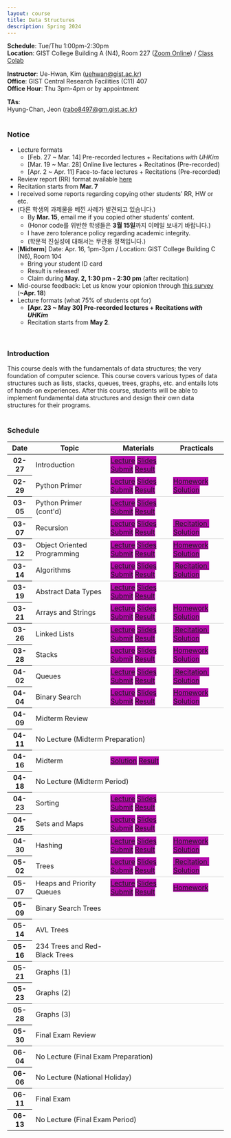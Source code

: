 ```yaml
---
layout: course
title: Data Structures
description: Spring 2024
---
```


**Schedule**: Tue/Thu 1:00pm-2:30pm<br/>
**Location**: GIST College Building A (N4), Room 227 ([Zoom Online](https://us06web.zoom.us/j/87925937140?pwd=Qm1XTmU4MENybXVEeWJ5eVh2Z0dKdz09)) / [Class Colab](https://colab.research.google.com/drive/121f0BPgTaO3Nk_ImwHtcqgpU6ZInXLdv?usp=sharing)<br/>


**Instructor**: Ue-Hwan, Kim (uehwan@gist.ac.kr)<br/>
**Office**: GIST Central Research Facilities (C11) 407<br/>
**Office Hour**: Thu 3pm-4pm or by appointment

**TAs**:<br/>
Hyung-Chan, Jeon (rabo8497@gm.gist.ac.kr)<br/>
<br/>

### Notice
- Lecture formats
  - [Feb. 27 ~ Mar. 14] Pre-recorded lectures + Recitations *with UHKim*
  - [Mar. 19 ~ Mar. 28] Online live lectures + Recitatinos (Pre-recorded)
  - [Apr. 2 ~ Apr. 11] Face-to-face lectures + Recitations (Pre-recorded)
- Review report (RR) format available [here](https://docs.google.com/document/d/1iyHUFjtQCoM6bj0vhg6PyvUN8eVsiZBmKXKEiK5E26E/edit?usp=sharing)
- Recitation starts from **Mar. 7**
- I received some reports regarding copying other students’ RR, HW or etc.
- (다른 학생의 과제물을 베낀 사례가 발견되고 있습니다.)
  - By **Mar. 15**, email me if you copied other students’ content.
  - (Honor code를 위반한 학생들은 **3월 15일**까지 이메일 보내기 바랍니다.)
  - I have zero tolerance policy regarding academic integrity.
  - (학문적 진실성에 대해서는 무관용 정책입니다.)
- [**Midterm**] Date: Apr. 16, 1pm-3pm / Location: GIST College Building C (N6),  Room 104
  - Bring your student ID card
  - Result is released!
  - Claim during **May. 2, 1:30 pm - 2:30 pm** (after recitation)
- Mid-course feedback: Let us know your opionion through [this survey](https://forms.gle/8te44dZBvJbwawSg9) (**~Apr. 18**)
- Lecture formats (what 75% of students opt for)
  - **[Apr. 23 ~ May 30] Pre-recorded lectures + Recitations *with UHKim***
  - Recitation starts from **May 2**.

<br/>

### Introduction
This course deals with the fundamentals of data structures; the very foundation of computer science. This course covers various types of data structures such as lists, stacks, queues, trees, graphs, etc. and entails lots of hands-on experiences. After this course, students will be able to implement fundamental data structures and design their own data structures for their programs.
<br/>
<br/>

### Schedule
<div class="table-responsive">
<table class="table table-hover table-sm text-center">
  <thead>
    <tr>
      <th class="col-sm-1" scope="col">Date</th>
      <th class="col-sm-3" scope="col">Topic</th>
      <th class="col-sm-3" scope="col">Materials</th>
      <th class="col-sm-2" scope="col">Practicals</th>
    </tr>
  </thead>
  <tbody>
    <tr>
      <th scope="row">02-27</th>
      <td>Introduction</td>
      <td>
        <a href="https://youtu.be/WEvHeX9RYIE" target="_blank" class="badge badge-pill" style="background-color:#B509AC;">Lecture</a>
        <a href="https://docs.google.com/presentation/d/1_nuOhfVCSSdcMS-wBWcivS-SGECf1JKBZx-xbSnM0ns/edit?usp=sharing" target="_blank" class="badge badge-pill" style="background-color:#B509AC;">Slides</a>
        <a href="https://forms.gle/x6k5qr6EybNCfLpN7" target="_blank" class="badge badge-pill" style="background-color:#B509AC;">Submit</a>
        <a href="https://docs.google.com/spreadsheets/d/1cwyuM-A4gXHrqX5LCOwdB2tZonGZp6V_jMs1-qvGxpk/edit?usp=sharing" target="_blank" class="badge badge-pill" style="background-color:#B509AC;">Result</a>
      </td>
      <td><!--a href="#" class="badge badge-pill" style="background-color:#B509AC;">Homework</a--></td>
    </tr>
    <tr style="border-bottom: 1.5px solid lightgrey;">
      <th scope="row">02-29</th>
      <td>Python Primer</td>
      <td>
        <a href="https://colab.research.google.com/drive/1i_Pc2gbcr5StrmasWcKa7nk3iwTyORJY?usp=sharing" target="_blank" class="badge badge-pill" style="background-color:#B509AC;">Lecture</a>
        <a href="https://docs.google.com/presentation/d/1m5CjvaxMdUnMHOeGV-EDElHa53rRjWhWPaLdsjkrEwY/edit?usp=sharing" target="_blank" class="badge badge-pill" style="background-color:#B509AC;">Slides</a>
        <a href="https://forms.gle/aVG6fR1KC7ziMGMK9" target="_blank" class="badge badge-pill" style="background-color:#B509AC;">Submit</a>
        <a href="https://docs.google.com/spreadsheets/d/1kGB6VF280JgjRIwTRDrK2Vv5SOvliPDVjmr0ekzBo28/edit?usp=sharing" target="_blank" class="badge badge-pill" style="background-color:#B509AC;">Result</a>
      </td>
      <td>
        <a href="https://colab.research.google.com/drive/1gRNMsgBKA2hXzE6bEDwtpcdjbgxCc6t1?usp=sharing" target="_blank" class="badge badge-pill" style="background-color:#B509AC;">Homework</a>
        <a href="https://colab.research.google.com/drive/14E6a0ISlWEmugaJu3xXMzSLItfBBgB-B?usp=sharing" target="_blank" class="badge badge-pill" style="background-color:#B509AC;">Solution</a>
      </td>
    </tr>
    <tr>
      <th scope="row">03-05</th>
      <td>Python Primer (cont'd)</td>
      <td>
        <a href="https://colab.research.google.com/drive/1jsZay2t2I75ARD5aOLHpg1yPAJmIKl-o?usp=sharing" target="_blank" class="badge badge-pill" style="background-color:#B509AC;">Lecture</a>
        <a href="https://docs.google.com/presentation/d/1qb9NbYH4cQoKhvGvUg39nhaw-tiNghu-19RNDlmEgKw/edit?usp=sharing" target="_blank" class="badge badge-pill" style="background-color:#B509AC;">Slides</a>
        <a href="https://forms.gle/TA4zCoizj97Y81ir9" target="_blank" class="badge badge-pill" style="background-color:#B509AC;">Submit</a>
        <a href="https://docs.google.com/spreadsheets/d/1h_Ev43e3KYJF4I9NRd-pQW2j6DHtZcExfaEFzFOeqho/edit?usp=sharing" target="_blank" class="badge badge-pill" style="background-color:#B509AC;">Result</a>
      </td>
      <td>
        <!--a href="https://colab.research.google.com/drive/1HUBCWa1AEXA-ZaQUIvjSUFUmokA29UjB?usp=sharing" target="_blank" class="badge badge-pill" style="background-color:#B509AC;">&nbsp;Recitation&nbsp;</a-->
        <!--a href="https://colab.research.google.com/drive/1mbe1BJQ3Q5cI8HNZITG5uRA4AboxEJL-?usp=sharing" target="_blank" class="badge badge-pill" style="background-color:#B509AC;">Solution</a-->
      </td>
    </tr>
    <tr style="border-bottom: 1.5px solid lightgrey;">
      <th scope="row">03-07</th>
      <td>Recursion</td>
      <td>
        <a href="https://colab.research.google.com/drive/1daLwVGbcNsQ5fWgiCTv_6VFZ8Rwf5HIC?usp=sharing" target="_blank" class="badge badge-pill" style="background-color:#B509AC;">Lecture</a>
        <a href="https://docs.google.com/presentation/d/1qwWXB62idf3332JFdYpbSoRAb8rkhKBZmkOKQDqmatM/edit?usp=sharing" target="_blank" class="badge badge-pill" style="background-color:#B509AC;">Slides</a>
        <a href="https://forms.gle/ba77gw95g3cijrrp7" target="_blank" class="badge badge-pill" style="background-color:#B509AC;">Submit</a>
        <a href="https://docs.google.com/spreadsheets/d/1l3gM9kwNFeTR06v6X3plV5yLngApekqeWd5mPwNWXug/edit?usp=sharing" target="_blank" class="badge badge-pill" style="background-color:#B509AC;">Result</a>
      </td>
      <td>
        <a href="https://colab.research.google.com/drive/1HUBCWa1AEXA-ZaQUIvjSUFUmokA29UjB?usp=sharing" target="_blank" class="badge badge-pill" style="background-color:#B509AC;">&nbsp;Recitation&nbsp;</a>
        <a href="https://colab.research.google.com/drive/1mbe1BJQ3Q5cI8HNZITG5uRA4AboxEJL-?usp=sharing" target="_blank" class="badge badge-pill" style="background-color:#B509AC;">Solution</a>
      </td>
    </tr>
    <tr>
      <th scope="row">03-12</th>
      <td>Object Oriented Programming</td>
      <td>
        <a href="https://colab.research.google.com/drive/1fmV4YlZ4KGghFOI6c9PYyIrY89xNecBZ?usp=sharing" target="_blank" class="badge badge-pill" style="background-color:#B509AC;">Lecture</a>
        <a href="https://docs.google.com/presentation/d/13xe0XM2ijugFhMBGam6XJqpR-qC1UpVZp2pxYS3MAG4/edit?usp=sharing" target="_blank" class="badge badge-pill" style="background-color:#B509AC;">Slides</a>
        <a href="https://forms.gle/1H3YZCuVTbqxCvj18" target="_blank" class="badge badge-pill" style="background-color:#B509AC;">Submit</a>
        <a href="https://docs.google.com/spreadsheets/d/1teCGRcdEYjR8kzkuhRG3rLSCGLv0R2bE7WsGXNeBp90/edit?usp=sharing" target="_blank" class="badge badge-pill" style="background-color:#B509AC;">Result</a>
      </td>
      <td>
        <a href="https://colab.research.google.com/drive/1YDG9BP5Qnqocgjs4AQu_iY__f2KPVloe?usp=sharing" target="_blank" class="badge badge-pill" style="background-color:#B509AC;">Homework</a>
        <a href="https://colab.research.google.com/drive/1RGeAqdTJMDgsGlOxbDZX6eI-pY7iKJbJ?usp=sharing" target="_blank" class="badge badge-pill" style="background-color:#B509AC;">Solution</a>
      </td>
    </tr>
    <tr style="border-bottom: 1.5px solid lightgrey;">
      <th scope="row">03-14</th>
      <td>Algorithms</td>
      <td>
        <a href="https://colab.research.google.com/drive/1L7hTt5Q6J8wJ_uPQcEizI7ZeS9SsAxei?usp=sharing" target="_blank" class="badge badge-pill" style="background-color:#B509AC;">Lecture</a>
        <a href="https://docs.google.com/presentation/d/195jGjbkrAM2--ZzvgeM7QMLu8pGMDXWuda0G_3lHLCQ/edit?usp=sharing" target="_blank" class="badge badge-pill" style="background-color:#B509AC;">Slides</a>
        <a href="https://forms.gle/GxYimC15FXZo8QLR9" target="_blank" class="badge badge-pill" style="background-color:#B509AC;">Submit</a>
        <a href="https://docs.google.com/spreadsheets/d/1qMjkF6DUUyV79jSDD7aO1ud0nPg8tSii04RfAB9SRJk/edit?usp=sharing" target="_blank" class="badge badge-pill" style="background-color:#B509AC;">Result</a>
      </td>
      <td>
        <a href="https://colab.research.google.com/drive/1yRGgWWcY9Utq8t3-ibMwQASl3ypHN01e?usp=sharing" target="_blank" class="badge badge-pill" style="background-color:#B509AC;">&nbsp;Recitation&nbsp;</a>
        <a href="https://colab.research.google.com/drive/1sGmK9j0OmCvibpfxgLKwzbC7YlQUxXrm?usp=sharing" target="_blank" class="badge badge-pill" style="background-color:#B509AC;">Solution</a>
      </td>
    </tr>
    <tr>
      <th scope="row">03-19</th>
      <td>Abstract Data Types</td>
      <td>
        <a href="https://colab.research.google.com/drive/1zo6mXxEF8C_7b1NkfOshbVswdrrRJjiN?usp=sharing" target="_blank" class="badge badge-pill" style="background-color:#B509AC;">Lecture</a>
        <a href="https://docs.google.com/presentation/d/1ybR2b2pv6jt8tCTz86Jx0hqytQ9YU8lquXWTqhVljpM/edit?usp=sharing" target="_blank" class="badge badge-pill" style="background-color:#B509AC;">Slides</a>
        <a href="https://forms.gle/1tn7Lg9sHiTx2iv9A" target="_blank" class="badge badge-pill" style="background-color:#B509AC;">Submit</a>
        <a href="https://docs.google.com/spreadsheets/d/1E2rsYp7MGXqdFV1eqWxe7uGEQD_Q-KC0qKUODQjV-gc/edit?usp=sharing" target="_blank" class="badge badge-pill" style="background-color:#B509AC;">Result</a>
      </td>
      <td>
        <!--a href="https://colab.research.google.com/drive/1HmPEEKm4Cd4CS4bFUpQaMYfFxouNqBpa?usp=sharing" target="_blank" class="badge badge-pill" style="background-color:#B509AC;">&nbsp;Recitation&nbsp;</a-->
        <!--a href="https://colab.research.google.com/drive/1-PUaANRTP5vEB2e50aBowecu5-JqzmLL?usp=sharing" target="_blank" class="badge badge-pill" style="background-color:#B509AC;">Solution</a-->
      </td>
    </tr>
    <tr style="border-bottom: 1.5px solid lightgrey;">
      <th scope="row">03-21</th>
      <td>Arrays and Strings</td>
      <td>
        <a href="https://colab.research.google.com/drive/1zSniZXNdlBu9qnz-ebs3jxk00BEYB8QZ?usp=sharing" target="_blank" class="badge badge-pill" style="background-color:#B509AC;">Lecture</a>
        <a href="https://docs.google.com/presentation/d/16-_ld_NE6VhPBf4CSTwG8lpVhsoOTQYw4KnHm47zulE/edit?usp=sharing" target="_blank" class="badge badge-pill" style="background-color:#B509AC;">Slides</a>
        <a href="https://forms.gle/WTGSioQtoBbmvWCAA" target="_blank" class="badge badge-pill" style="background-color:#B509AC;">Submit</a>
        <a href="https://docs.google.com/spreadsheets/d/16KgSep1IRZ2PwEPuFOkR0yJuX0kQ3_J7u4SmJjRJ9QY/edit?usp=sharing" target="_blank" class="badge badge-pill" style="background-color:#B509AC;">Result</a>
      </td>
      <td>
        <a href="https://colab.research.google.com/drive/1W6D09XtLgnvYBBdnWMkye2CDw8jJ-n1S?usp=sharing" target="_blank" class="badge badge-pill" style="background-color:#B509AC;">Homework</a>
        <a href="https://colab.research.google.com/drive/1EasIwcNPzGu9oN83XkbfhN8v5hw-ocFY?usp=sharing" target="_blank" class="badge badge-pill" style="background-color:#B509AC;">Solution</a>
      </td>
    </tr>
    <tr>
      <th scope="row">03-26</th>
      <td>Linked Lists</td>
      <td>
        <a href="https://colab.research.google.com/drive/1beaC0Ux0YthIZAl6IMnEU5gxUKjy3kPX?usp=sharing" target="_blank" class="badge badge-pill" style="background-color:#B509AC;">Lecture</a>
        <a href="https://docs.google.com/presentation/d/1qku5m_T1eoJQ4x6_FJDQ4k2KzvN_XCR0_ekB9Ufwckk/edit?usp=sharing" target="_blank" class="badge badge-pill" style="background-color:#B509AC;">Slides</a>
        <a href="https://forms.gle/aTvAEFZAGVXXgfjN9" target="_blank" class="badge badge-pill" style="background-color:#B509AC;">Submit</a>
        <a href="https://docs.google.com/spreadsheets/d/13uBqFnF4yhauH-Gv94O1c8PlxZIu9QMirVaFi0qwhhk/edit?usp=sharing" target="_blank" class="badge badge-pill" style="background-color:#B509AC;">Result</a>
      </td>
      <td>
        <a href="https://colab.research.google.com/drive/1HmPEEKm4Cd4CS4bFUpQaMYfFxouNqBpa?usp=sharing" target="_blank" class="badge badge-pill" style="background-color:#B509AC;">&nbsp;Recitation&nbsp;</a>
        <a href="https://colab.research.google.com/drive/1-PUaANRTP5vEB2e50aBowecu5-JqzmLL?usp=sharing" target="_blank" class="badge badge-pill" style="background-color:#B509AC;">Solution</a>
      </td>
    </tr>
    <tr style="border-bottom: 1.5px solid lightgrey;">
      <th scope="row">03-28</th>
      <td>Stacks</td>
      <td>
        <a href="https://colab.research.google.com/drive/1djkvpiKF7RHnpENVEAU0tQPqZ5sbV8Tj?usp=sharing" target="_blank" class="badge badge-pill" style="background-color:#B509AC;">Lecture</a>
        <a href="https://docs.google.com/presentation/d/1rQczqk533EjGxJBMWhPtT93zl_5btLMaVX1QRi7S4L4/edit?usp=sharing" target="_blank" class="badge badge-pill" style="background-color:#B509AC;">Slides</a>
        <a href="https://forms.gle/WZ6ZMWEKj6MZn9DE6" target="_blank" class="badge badge-pill" style="background-color:#B509AC;">Submit</a>
        <a href="https://docs.google.com/spreadsheets/d/19jhL-R7EJ78argA8_CmFQNceAc9yrL4l3RoxMV6A8zc/edit?usp=sharing" target="_blank" class="badge badge-pill" style="background-color:#B509AC;">Result</a>
      </td>
      <td>
        <a href="https://colab.research.google.com/drive/1Z0_2u5ix1J7s86kH26wJuhDkkcwIw6ed?usp=sharing" target="_blank" class="badge badge-pill" style="background-color:#B509AC;">Homework</a>
        <a href="https://colab.research.google.com/drive/1XIsNG2av85ooGmvPjWSx_XTkkoqKYxcv?usp=sharing" target="_blank" class="badge badge-pill" style="background-color:#B509AC;">Solution</a>
      </td>
    </tr>
    <tr>
      <th scope="row">04-02</th>
      <td>Queues</td>
      <td>
        <a href="https://colab.research.google.com/drive/1r4qOO-kxuposbFp61GO7FSFDrwqAtaRB?usp=sharing" target="_blank" class="badge badge-pill" style="background-color:#B509AC;">Lecture</a>
        <a href="https://docs.google.com/presentation/d/1P1TKmDla9YPMtvYyJo8nLyUtINL-OxqMJTgwJhWFbDM/edit?usp=sharing" target="_blank" class="badge badge-pill" style="background-color:#B509AC;">Slides</a>
        <a href="https://forms.gle/qGzCGUxFE4b3STmJ6" target="_blank" class="badge badge-pill" style="background-color:#B509AC;">Submit</a>
        <a href="https://docs.google.com/spreadsheets/d/1Yl5oZw3pgYLfEks4xyspZuqcbfpDdwyhFehTLKBskXU/edit?usp=sharing" target="_blank" class="badge badge-pill" style="background-color:#B509AC;">Result</a>
      </td>
      <td>
        <a href="https://colab.research.google.com/drive/1ztWgWJ2q_YMWysph0Guasd5sR-cJjDyg?usp=sharing" target="_blank" class="badge badge-pill" style="background-color:#B509AC;">&nbsp;Recitation&nbsp;</a>
        <a href="https://colab.research.google.com/drive/1n_6qA98QGnmcR4xlORT-uSkuM4yKoADo?usp=sharing" target="_blank" class="badge badge-pill" style="background-color:#B509AC;">Solution</a>
      </td>
    </tr>
    <tr style="border-bottom: 1.5px solid lightgrey;">
      <th scope="row">04-04</th>
      <td>Binary Search</td>
      <td>
        <a href="https://colab.research.google.com/drive/1Kqcnr82kA5SWC9HOO-si8UR6eXa9e5vo?usp=sharing" target="_blank" class="badge badge-pill" style="background-color:#B509AC;">Lecture</a>
        <a href="https://docs.google.com/presentation/d/1hYfPdLtV2iYj5-vElHoCST13NQB950T6cnU8b7Cftsg/edit?usp=sharing" target="_blank" class="badge badge-pill" style="background-color:#B509AC;">Slides</a>
        <a href="https://forms.gle/P9CTGhoY1RWEUfWYA" target="_blank" class="badge badge-pill" style="background-color:#B509AC;">Submit</a>
        <a href="https://docs.google.com/spreadsheets/d/1YRqWlvafPJQhUi8sNmj1leRmI3-VsAohbpmcUN1kShc/edit?usp=sharing" target="_blank" class="badge badge-pill" style="background-color:#B509AC;">Result</a>
      </td>
      <td>
        <a href="https://colab.research.google.com/drive/1rWj_XlAvtdDJY9xzwBg_fg5jWoU84a8D?usp=sharing" target="_blank" class="badge badge-pill" style="background-color:#B509AC;">Homework</a>
        <a href="https://colab.research.google.com/drive/1lGUQxlTXZXzKCMBaO1h-q-o0MZZOTW8E?usp=sharing" target="_blank" class="badge badge-pill" style="background-color:#B509AC;">Solution</a>
      </td>
    </tr>
    <tr>
      <th scope="row">04-09</th>
      <td>Midterm Review</td>
      <td>
        <!--a href="https://youtu.be/QPC_bKcSKGI" target="_blank" class="badge badge-pill" style="background-color:#B509AC;">Recording</a-->
        <!--a href="https://docs.google.com/presentation/d/1qwWXB62idf3332JFdYpbSoRAb8rkhKBZmkOKQDqmatM/edit?usp=sharing" target="_blank" class="badge badge-pill" style="background-color:#B509AC;">Slides</a-->
        <!--a href="https://colab.research.google.com/drive/1S9OYcv8v-KU1w1RI_t7fEb78EGjrQ3Aw?usp=sharing" target="_blank" class="badge badge-pill" style="background-color:#B509AC;">Codes</a-->
      </td>
      <td>
        <!--a href="https://colab.research.google.com/drive/1EWgehJOLL39LZ4jvw-3CBrsUkaNe_CoF?usp=sharing" target="_blank" class="badge badge-pill" style="background-color:#B509AC;">&nbsp;Recitation&nbsp;</a-->
        <!--a href="https://colab.research.google.com/drive/1gLm-b9f9e-fgs5ZGdvwYT548pMlzYf9v?usp=sharing" target="_blank" class="badge badge-pill" style="background-color:#B509AC;">Solution</a-->
      </td>
    </tr>
    <tr style="border-bottom: 1.5px solid lightgrey;">
      <th scope="row">04-11</th>
      <td colspan="3">No Lecture (Midterm Preparation)</td>
    </tr>
    <tr>
      <th scope="row">04-16</th>
      <td>Midterm</td>
      <td>
        <a href="https://docs.google.com/document/d/1vTsTSrJp7o6DWyAsacvX8YqpLB7fauWq28A1G_BUQQA/edit?usp=sharing" target="_blank" class="badge badge-pill" style="background-color:#B509AC;">Solution</a>
        <a href="https://docs.google.com/spreadsheets/d/1jeQHbIa9RkyqwlHNqDXv5MevGywKHTBhoWz5GoKNiyY/edit?usp=sharing" target="_blank" class="badge badge-pill" style="background-color:#B509AC;">Result</a>
        <!--a href="" target="_blank" class="badge badge-pill" style="background-color:#B509AC;">Claim</a-->
      </td>
      <td>
        <!--a href="https://colab.research.google.com/drive/1gRNMsgBKA2hXzE6bEDwtpcdjbgxCc6t1?usp=sharing" target="_blank" class="badge badge-pill" style="background-color:#B509AC;">Homework</a-->
        <!--a href="https://colab.research.google.com/drive/1gRNMsgBKA2hXzE6bEDwtpcdjbgxCc6t1?usp=sharing" target="_blank" class="badge badge-pill" style="background-color:#B509AC;">Solution</a-->
      </td>
    </tr>
    <tr style="border-bottom: 1.5px solid lightgrey;">
      <th scope="row">04-18</th>
      <td colspan="3">No Lecture (Midterm Period)</td>
    </tr>
    <tr>
      <th scope="row">04-23</th>
      <td>Sorting</td>
      <td>
        <a href="https://colab.research.google.com/drive/1JU0nNyFfujchqj8iKozABpfk_zht90rK?usp=sharing" target="_blank" class="badge badge-pill" style="background-color:#B509AC;">Lecture</a>
        <a href="https://docs.google.com/presentation/d/1I4nq2zOdjFCtgSxa4E6m4zisBHQlDnJsM0vjvhCbkXw/edit?usp=sharing" target="_blank" class="badge badge-pill" style="background-color:#B509AC;">Slides</a>
        <a href="https://forms.gle/3a7y5KzAWR5bJqKM7" target="_blank" class="badge badge-pill" style="background-color:#B509AC;">Submit</a>
        <a href="https://docs.google.com/spreadsheets/d/11yQu0cEbP3-N1JAi7jqrTDNXPbxqrcfT5mvP8j69RBk/edit?usp=sharing" target="_blank" class="badge badge-pill" style="background-color:#B509AC;">Result</a>
      </td>
      <td>
        <!--a href="https://colab.research.google.com/drive/1gRNMsgBKA2hXzE6bEDwtpcdjbgxCc6t1?usp=sharing" target="_blank" class="badge badge-pill" style="background-color:#B509AC;">Homework</a-->
      </td>
    </tr>
    <tr style="border-bottom: 1.5px solid lightgrey;">
      <th scope="row">04-25</th>
      <td>Sets and Maps</td>
      <td>
        <a href="https://colab.research.google.com/drive/1OswXfEhBbV0dfyNEeqKaWKhfgxdvcVyQ?usp=sharing" target="_blank" class="badge badge-pill" style="background-color:#B509AC;">Lecture</a>
        <a href="https://docs.google.com/presentation/d/1azcgcVMUuwMhR2BWDFcAUa1qoTKqmIbEmNLuFXhwGeo/edit?usp=sharing" target="_blank" class="badge badge-pill" style="background-color:#B509AC;">Slides</a>
        <a href="https://forms.gle/ySxahZ6ekztehmkq8" target="_blank" class="badge badge-pill" style="background-color:#B509AC;">Submit</a>
        <a href="https://docs.google.com/spreadsheets/d/1NHCRV230hzDWN3mB3ZtbJJRCp4Aa0FHyje92mh-jC_g/edit?usp=sharing" target="_blank" class="badge badge-pill" style="background-color:#B509AC;">Result</a>
      </td>
      <td>
        <!--a href="https://colab.research.google.com/drive/1gOUb3HylWlJPlPyIy35XVLLDnXPLOPnG?usp=sharing" target="_blank" class="badge badge-pill" style="background-color:#B509AC;">&nbsp;Recitation&nbsp;</a-->
        <!--a href="https://colab.research.google.com/drive/1MXT2NzGZg40O-MTLsoPLTbqwOxRqmyIS?usp=sharing" target="_blank" class="badge badge-pill" style="background-color:#B509AC;">Solution</a-->
      </td>
    </tr>
    <tr>
      <th scope="row">04-30</th>
      <td>Hashing</td>
      <td>
        <a href="https://colab.research.google.com/drive/1KIKJQ6Blrjh-IQxIzuTMA1gHIaphEERm?usp=sharing" target="_blank" class="badge badge-pill" style="background-color:#B509AC;">Lecture</a>
        <a href="https://docs.google.com/presentation/d/1EYJ7qOhUqCC1_Il8KL4mzmF4LZ9hHXIpGvmF2prY3wg/edit?usp=sharing" target="_blank" class="badge badge-pill" style="background-color:#B509AC;">Slides</a>
        <a href="https://forms.gle/wfN8QsRENVkK478L9" target="_blank" class="badge badge-pill" style="background-color:#B509AC;">Submit</a>
        <a href="https://docs.google.com/spreadsheets/d/1GXNq07O38h6NJYJuQfQ1C21ga1BkUmSP6dVQuxzHTXk/edit?usp=sharing" target="_blank" class="badge badge-pill" style="background-color:#B509AC;">Result</a>
      </td>
      <td>
        <a href="https://colab.research.google.com/drive/1gOUb3HylWlJPlPyIy35XVLLDnXPLOPnG?usp=sharing" target="_blank" class="badge badge-pill" style="background-color:#B509AC;">Homework</a>
        <a href="https://colab.research.google.com/drive/1MXT2NzGZg40O-MTLsoPLTbqwOxRqmyIS?usp=sharing" target="_blank" class="badge badge-pill" style="background-color:#B509AC;">Solution</a>
      </td>
    </tr>
    <tr style="border-bottom: 1.5px solid lightgrey;">
      <th scope="row">05-02</th>
      <td>Trees</td>
      <td>
        <a href="https://colab.research.google.com/drive/1ND8W_AZOO82NxVNePIPfAXo7sD5B125Y?usp=sharing" target="_blank" class="badge badge-pill" style="background-color:#B509AC;">Lecture</a>
        <a href="https://docs.google.com/presentation/d/1r2V0T0YVbBkEInCGVWhR7ZTNLylulIQz8v-JcJ5gDOY/edit?usp=sharing" target="_blank" class="badge badge-pill" style="background-color:#B509AC;">Slides</a>
        <a href="https://forms.gle/ccQNoRUarq5YvPkx5" target="_blank" class="badge badge-pill" style="background-color:#B509AC;">Submit</a>
        <a href="https://docs.google.com/spreadsheets/d/1cQenLhpTWYAAFsZSAh_x0v3fYZsNrNTT_T5nl94WF2k/edit?usp=sharing" target="_blank" class="badge badge-pill" style="background-color:#B509AC;">Result</a>
      </td>
      <td>
        <a href="https://colab.research.google.com/drive/1O_s2E7SStwsP0DPYNnkVrD1uN6JCzSPu?usp=sharing" target="_blank" class="badge badge-pill" style="background-color:#B509AC;">&nbsp;Recitation&nbsp;</a>
        <a href="https://colab.research.google.com/drive/1WVyXUSCvwOKnZwbs5ELoGk7GnxPs1gpp?usp=sharing" target="_blank" class="badge badge-pill" style="background-color:#B509AC;">Solution</a>
      </td>
    </tr>
    <tr>
      <th scope="row">05-07</th>
      <td>Heaps and Priority Queues</td>
      <td>
        <a href="https://colab.research.google.com/drive/1YmMn-LgbhDxabRwb_oFav8mgLzP9Gdar?usp=sharing" target="_blank" class="badge badge-pill" style="background-color:#B509AC;">Lecture</a>
        <a href="https://docs.google.com/presentation/d/1_LczatD7MRgHi-ZxU881C1jup0sK_e-45b2AmyF8ug0/edit?usp=sharing" target="_blank" class="badge badge-pill" style="background-color:#B509AC;">Slides</a>
        <a href="https://forms.gle/Pcdx47ND2pigkuUo9" target="_blank" class="badge badge-pill" style="background-color:#B509AC;">Submit</a>
        <a href="https://docs.google.com/spreadsheets/d/1gt0BEcNLCkVcq3h3cHVawLY_RPMcubMdRK_jJbtx_u4/edit?usp=sharing" target="_blank" class="badge badge-pill" style="background-color:#B509AC;">Result</a>
      </td>
      <td>
        <a href="https://colab.research.google.com/drive/10kILfFt50KC4L5caESRsjbD581PVCfRl?usp=sharing" target="_blank" class="badge badge-pill" style="background-color:#B509AC;">Homework</a>
        <!--a href="https://colab.research.google.com/drive/1TwFM5dKC70jccGnih4ZUXSQDFJs82IHq?usp=sharing" target="_blank" class="badge badge-pill" style="background-color:#B509AC;">Solution</a-->
      </td>
    </tr>
    <tr style="border-bottom: 1.5px solid lightgrey;">
      <th scope="row">05-09</th>
      <td>Binary Search Trees</td>
      <td>
        <!--a href="https://youtu.be/wdNd5dB58xw" target="_blank" class="badge badge-pill" style="background-color:#B509AC;">Recording</a-->
        <!--a href="https://docs.google.com/presentation/d/1jWbUhrJjkIUhpooYuY7Fp5hyh279YE8RoMEPWV9BsEI/edit?usp=sharing" target="_blank" class="badge badge-pill" style="background-color:#B509AC;">Slides</a-->
        <!--a href="https://colab.research.google.com/drive/1lUxQnrAHjVtLqvyb-QC2qKCiYeCcwU9Z?usp=sharing" target="_blank" class="badge badge-pill" style="background-color:#B509AC;">Codes</a-->
      </td>
      <td>
        <!--a href="https://colab.research.google.com/drive/11ZrrmS50XatmuMvt-g2thqbIhXTk8Flp?usp=sharing" target="_blank" class="badge badge-pill" style="background-color:#B509AC;">Homework</a-->
        <!--a href="https://colab.research.google.com/drive/1BdIYexIjLWTKG4j-sf3qETbiyl6a3Qjg?usp=sharing" target="_blank" class="badge badge-pill" style="background-color:#B509AC;">Solution</a-->
      </td>
    </tr>
    <tr>
      <th scope="row">05-14</th>
      <td>AVL Trees</td>
      <td>
        <!--a href="https://youtu.be/WMLJ-A2-Pc4" target="_blank" class="badge badge-pill" style="background-color:#B509AC;">Recording</a-->
        <!--a href="https://docs.google.com/presentation/d/1ADACHPI0ua__W9p7DcprzhvZ2ZWSCfQMZPX2JKMcbe0/edit?usp=sharing" target="_blank" class="badge badge-pill" style="background-color:#B509AC;">Slides</a-->
        <!--a href="https://colab.research.google.com/drive/1o11yn95WQv-2KUk6RNBdxvc7OoUDrD2E?usp=sharing" target="_blank" class="badge badge-pill" style="background-color:#B509AC;">Codes</a-->
      </td>
      <td>
        <!--a href="https://colab.research.google.com/drive/1xllX2SmBuBBGW_uPyWFglREMdcZIWq_w?usp=sharing" target="_blank" class="badge badge-pill" style="background-color:#B509AC;">&nbsp;Recitation&nbsp;</a-->
        <!--a href="https://colab.research.google.com/drive/1E-EexcJsJcZQMBes18XM6bOoxJmgdXkl?usp=sharing" target="_blank" class="badge badge-pill" style="background-color:#B509AC;">Solution</a-->
      </td>
    </tr>
    <tr style="border-bottom: 1.5px solid lightgrey;">
      <th scope="row">05-16</th>
      <td>234 Trees and Red-Black Trees</td>
      <td>
        <!--a href="https://youtu.be/lqT23cje3Q0" target="_blank" class="badge badge-pill" style="background-color:#B509AC;">Recording</a-->
        <!--a href="https://docs.google.com/presentation/d/1DWDnVYIWDtzksOjsa2BWKciT1cgK8YISIJnTHnRU2wk/edit?usp=sharing" target="_blank" class="badge badge-pill" style="background-color:#B509AC;">Slides</a-->
        <!--a href="https://colab.research.google.com/drive/1Dg6gmCcntKibeZ5ahHVhRd10PimNvh5J?usp=sharing" target="_blank" class="badge badge-pill" style="background-color:#B509AC;">Codes</a-->
      </td>
      <td>
        <!--a href="https://colab.research.google.com/drive/1l6UdPljozt4ryIQgAxXKpHaShvQCu31u?usp=sharing" target="_blank" class="badge badge-pill" style="background-color:#B509AC;">Homework</a-->
        <!--a href="https://colab.research.google.com/drive/15TSj6TrvaAWQLUHDLvJNBL23WqNXvEaE?usp=sharing" target="_blank" class="badge badge-pill" style="background-color:#B509AC;">Solution</a-->
      </td>
    </tr>
    <tr>
      <th scope="row">05-21</th>
      <td>Graphs (1)</td>
      <td>
        <!--a href="https://youtu.be/bQo9I5-GsEs" target="_blank" class="badge badge-pill" style="background-color:#B509AC;">Recording</a-->
        <!--a href="https://docs.google.com/presentation/d/1bi1TszVz4xdNFI-S_pWi3QXV9dGEaL0NMJAsqI8PD8k/edit?usp=sharing" target="_blank" class="badge badge-pill" style="background-color:#B509AC;">Slides</a-->
        <!--a href="https://colab.research.google.com/drive/13PJ7olmLtC1ezn8K4I34cpxLw1HzIzHj?usp=sharing" target="_blank" class="badge badge-pill" style="background-color:#B509AC;">Codes</a-->
      </td>
      <td>
        <!--a href="https://docs.google.com/presentation/d/1dPI5YK0qh5-YCJkrhU74pc30fzts8b-NS_UFFk3EmHQ/edit?usp=sharing" target="_blank" class="badge badge-pill" style="background-color:#B509AC;">&nbsp;Recitation&nbsp;</a-->
        <!--a href="https://colab.research.google.com/drive/15TSj6TrvaAWQLUHDLvJNBL23WqNXvEaE?usp=sharing" target="_blank" class="badge badge-pill" style="background-color:#B509AC;">Solution</a-->
      </td>
    </tr>
    <tr style="border-bottom: 1.5px solid lightgrey;">
      <th scope="row">05-23</th>
      <td>Graphs (2)</td>
      <td>
        <!--a href="https://youtu.be/_Un9MOH2Kl4" target="_blank" class="badge badge-pill" style="background-color:#B509AC;">Recording</a-->
        <!--a href="https://docs.google.com/presentation/d/1X13Cs6MlZxkjlhWvy8NZQ2z7FQwcePczOJsEktdWZRs/edit?usp=sharing" target="_blank" class="badge badge-pill" style="background-color:#B509AC;">Slides</a-->
        <!--a href="https://colab.research.google.com/drive/10jcEekLairREg9AQpBEMWB1JHdNqvgZB?usp=sharing" target="_blank" class="badge badge-pill" style="background-color:#B509AC;">Codes</a-->
      </td>
      <td>
        <!--a href="https://colab.research.google.com/drive/1RyQ1xyVZcrGy4DrWUOhKgNhxZcX9Hidq?usp=sharing" target="_blank" class="badge badge-pill" style="background-color:#B509AC;">Homework</a-->
        <!--a href="https://colab.research.google.com/drive/1PRYX1GLmRjJN7CUFcYot334M1EXt6E4L?usp=sharing" target="_blank" class="badge badge-pill" style="background-color:#B509AC;">Solution</a-->
      </td>
    </tr>
    <tr>
      <th scope="row">05-28</th>
      <td>Graphs (3)</td>
      <td>
        <!--a href="https://youtu.be/Pz-wA5ifnA8" target="_blank" class="badge badge-pill" style="background-color:#B509AC;">Recording</a-->
        <!--a href="https://docs.google.com/presentation/d/1ixt5Sk6SALjfrneJp4ebD2lwxzegyIqSEBv9qEC5bzU/edit?usp=sharing" target="_blank" class="badge badge-pill" style="background-color:#B509AC;">Slides</a-->
        <!--a href="https://colab.research.google.com/drive/1qCP7wYRlooaUWRW46YjnnlNJ2UNjabMK?usp=sharing" target="_blank" class="badge badge-pill" style="background-color:#B509AC;">Codes</a-->
      </td>
      <td>
        <!--a href="https://colab.research.google.com/drive/1_BdGthDuJmP0Bya3kJqJCRZU2cHHf5Ef?usp=sharing" target="_blank" class="badge badge-pill" style="background-color:#B509AC;">&nbsp;Recitation&nbsp;</a-->
        <!--a href="https://colab.research.google.com/drive/1PRYX1GLmRjJN7CUFcYot334M1EXt6E4L?usp=sharing" target="_blank" class="badge badge-pill" style="background-color:#B509AC;">Solution</a-->
      </td>
    </tr>
    <tr style="border-bottom: 1.5px solid lightgrey;">
      <th scope="row">05-30</th>
      <td>Final Exam Review</td>
      <td>
        <!--a href="https://youtu.be/ceE-rvxlGMQ" target="_blank" class="badge badge-pill" style="background-color:#B509AC;">Recording</a-->
        <!--a href="https://docs.google.com/presentation/d/1r2V0T0YVbBkEInCGVWhR7ZTNLylulIQz8v-JcJ5gDOY/edit?usp=sharing" target="_blank" class="badge badge-pill" style="background-color:#B509AC;">Slides</a-->
        <!--a href="https://colab.research.google.com/drive/1Dg6gmCcntKibeZ5ahHVhRd10PimNvh5J?usp=sharing" target="_blank" class="badge badge-pill" style="background-color:#B509AC;">Codes</a-->
      </td>
      <td>
        <!--a href="https://colab.research.google.com/drive/1gRNMsgBKA2hXzE6bEDwtpcdjbgxCc6t1?usp=sharing" target="_blank" class="badge badge-pill" style="background-color:#B509AC;">Homework</a-->
        <!--a href="https://colab.research.google.com/drive/1gRNMsgBKA2hXzE6bEDwtpcdjbgxCc6t1?usp=sharing" target="_blank" class="badge badge-pill" style="background-color:#B509AC;">Solution</a-->
      </td>
    </tr>
    <tr>
      <th scope="row">06-04</th>
      <td colspan="3">No Lecture (Final Exam Preparation)</td>
    </tr>
    <tr style="border-bottom: 1.5px solid lightgrey;">
      <th scope="row">06-06</th>
      <td colspan="3">No Lecture (National Holiday)</td>
    </tr>
    <tr>
      <th scope="row">06-11</th>
      <td>Final Exam</td>
      <td>
        <!--a href="https://docs.google.com/document/d/1MLvO0Dpg9p-7df_u9KsQUEd-D3MQrHVjGgEPYdpuRXI/edit?usp=sharing" target="_blank" class="badge badge-pill" style="background-color:#B509AC;">Solution</a-->
        <!--a href="" target="_blank" class="badge badge-pill" style="background-color:#B509AC;">Result</a-->
        <!--a href="" target="_blank" class="badge badge-pill" style="background-color:#B509AC;">Claim</a-->
      </td>
      <td>
        <!--a href="https://colab.research.google.com/drive/1gRNMsgBKA2hXzE6bEDwtpcdjbgxCc6t1?usp=sharing" target="_blank" class="badge badge-pill" style="background-color:#B509AC;">Homework</a-->
        <!--a href="https://colab.research.google.com/drive/1gRNMsgBKA2hXzE6bEDwtpcdjbgxCc6t1?usp=sharing" target="_blank" class="badge badge-pill" style="background-color:#B509AC;">Solution</a-->
      </td>
    </tr>
    <tr>
      <th scope="row">06-13</th>
      <td colspan="3">No Lecture (Final Exam Period)</td>
    </tr>
  </tbody>
</table>
</div>
